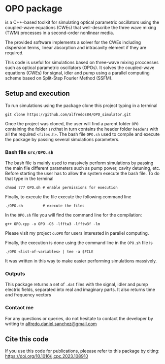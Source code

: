 # OPO package

is a C++-based toolkit for simulating optical parametric oscillators using the coupled-wave equations (CWEs) that well-describe the three wave mixing (TWM) processes in a second-order nonlinear media.

The provided software implements a solver for the CWEs including dispersion terms, linear absorption and intracavity element if they are required. 

This code is useful for simulations based on three-wave mixing proccesses such as optical parametric oscillators (OPOs).
It solves the coupled-wave equations (CWEs) for signal, idler and pump using a parallel computing scheme based on Split-Step Fourier Method (SSFM).

## Setup and execution

To run simulations using the package clone this project typing in a terminal
```
git clone https://github.com/alfredos84/OPO_simulator.git
```
Once the project was cloned, the user will find a parent folder `OPO` containing the folder `src`that in turn contains the header folder  `headers` with all the required `<files.h>`. The bash file `OPO.sh` used to compile and execute the package by passing several simulations parameters.

### Bash file `src/OPO.sh`

The bash file is mainly used to massively perform simulations by passing the main file different parameters such as pump power, cavity detuning, etc. Before starting the user has to allow the system execute the bash file. To do that type in the terminal
```
chmod 777 OPO.sh # enable permissions for execution
```

Finally, to execute the file execute the following command line
```
./OPO.sh         # execute the files
```

In the `OPO.sh` file you will find the command line for the compilation:
```
g++ OPO.cpp -o OPO -O3 -lfftw3 -lfftw3f -lm
```
Please visit my project `cuOPO` for users interested in parallel computing.

Finally, the execution is done using the command line in the `OPO.sh` file is
```
./OPO <list-of-variables> | tee -a $FILE
```
It was written in this way to make easier performing simulations massively.

### Outputs

This package returns a set of `.dat` files with the signal, idler and pump electric fields, separated into real and imaginary parts. It also returns time and frequency vectors

### Contact me
For any questions or queries, do not hesitate to contact the developer by writing to alfredo.daniel.sanchez@gmail.com

## Cite this code
If you use this code for publications, pleease refer to this package by citing:
https://doi.org/10.1016/j.cpc.2023.108910
